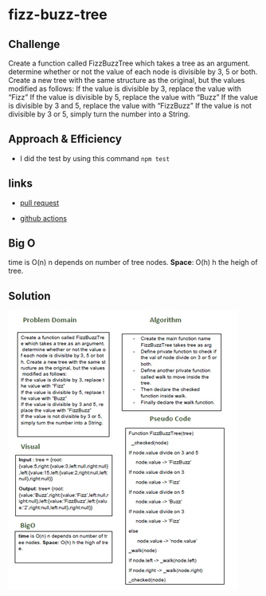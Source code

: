 # fizz-buzz-tree

## Challenge
Create a function called FizzBuzzTree which takes a tree as an argument. determine whether or not the value of each node is divisible by 3, 5 or both. Create a new tree with the same structure as the original, but the values modified as follows:
If the value is divisible by 3, replace the value with “Fizz”
If the value is divisible by 5, replace the value with “Buzz”
If the value is divisible by 3 and 5, replace the value with “FizzBuzz”
If the value is not divisible by 3 or 5, simply turn the number into a String.

## Approach & Efficiency
- I did the test by using this command `npm test`

## links
- [pull request](https://github.com/sondos-401-advanced-javascript/data-structures-and-algorithms/pull/18)

- [github actions](https://github.com/sondos-401-advanced-javascript/data-structures-and-algorithms/actions)

## Big O
time is O(n) n depends on number of tree nodes. **Space**: O(h) h the heigh of tree.

## Solution
![fizz-buzz-tree whiteboard](../../assets/fizz-buzz.jpg)